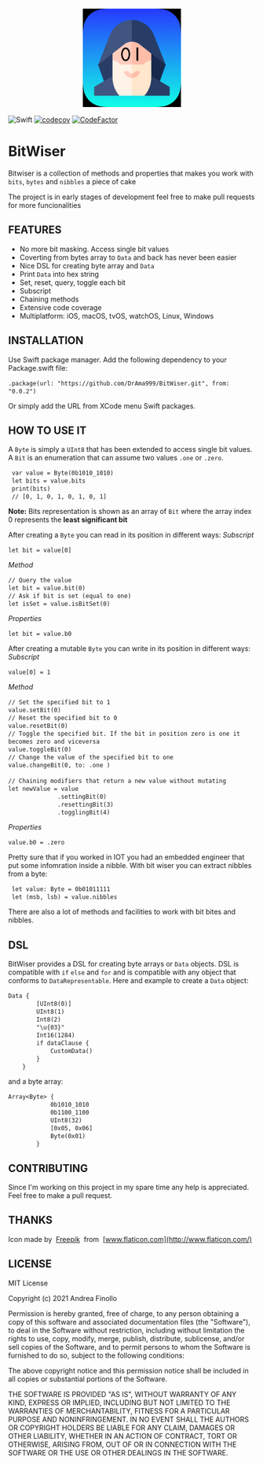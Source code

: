 <p align="center">
  <img width="200" height="200" src="README/Icon.png">
</p>

![Swift](https://github.com/DrAma999/LittleBlueTooth/workflows/Swift/badge.svg?branch=master)
[![codecov](https://codecov.io/gh/DrAma999/BitWiser/branch/main/graph/badge.svg?token=Y3TXZ5NQN7)](https://codecov.io/gh/DrAma999/BitWiser)
[![CodeFactor](https://www.codefactor.io/repository/github/drama999/bitwiser/badge/main)](https://www.codefactor.io/repository/github/drama999/bitwiser/overview/main)


# BitWiser

Bitwiser is a collection of methods and properties that makes you work with `bits`, `bytes` and `nibbles` a piece of cake

The project is in early stages of development feel free to make pull requests for more funcionalities

## FEATURES
* No more bit masking. Access single bit values 
* Coverting from bytes array to `Data` and back has never been easier
* Nice DSL for creating byte array and `Data`
* Print `Data` into hex string
* Set, reset, query, toggle each bit
* Subscript
* Chaining methods
* Extensive code coverage
* Multiplatform: iOS, macOS, tvOS, watchOS, Linux, Windows

## INSTALLATION
Use Swift package manager.
Add the following dependency to your Package.swift file:
```
.package(url: "https://github.com/DrAma999/BitWiser.git", from: "0.0.2")
```
Or simply add the URL from XCode menu Swift packages.

## HOW TO USE IT
A `Byte` is simply a `UInt8` that has been extended to access single bit values.
A `Bit` is an enumeration that can assume two values `.one` or `.zero`.
```
 var value = Byte(0b1010_1010)
 let bits = value.bits 
 print(bits)
 // [0, 1, 0, 1, 0, 1, 0, 1]
```
**Note:** Bits representation is shown as an array of `Bit` where the array index 0 represents the **least significant bit** 

After creating a `Byte` you can read in its position in different ways:
_Subscript_
```
let bit = value[0]
```
_Method_
```
// Query the value
let bit = value.bit(0)
// Ask if bit is set (equal to one)
let isSet = value.isBitSet(0)
```
_Properties_
```
let bit = value.b0
```
After creating a  mutable `Byte` you can write in its position in different ways:
_Subscript_
```
value[0] = 1
```
_Method_
```
// Set the specified bit to 1
value.setBit(0)
// Reset the specified bit to 0
value.resetBit(0)
// Toggle the specified bit. If the bit in position zero is one it becomes zero and viceversa
value.toggleBit(0)
// Change the value of the specified bit to one
value.changeBit(0, to: .one )

// Chaining modifiers that return a new value without mutating
let newValue = value
              .settingBit(0)
              .resettingBit(3)
              .togglingBit(4)

```
_Properties_
```
value.b0 = .zero
```

Pretty sure that if you worked in IOT you had an embedded engineer that put some infomration inside a nibble.
With bit wiser you can extract nibbles from a byte:
```
 let value: Byte = 0b01011111
 let (msb, lsb) = value.nibbles
```

There are also a lot of methods and facilities to work with bit bites and nibbles.

## DSL
BitWiser provides a DSL for creating byte arrays or `Data` objects.
DSL is compatible with `if` `else` and `for` and is compatible with any object that conforms to `DataRepresentable`.
Here and example to create a `Data` object:
```
Data {
        [UInt8(0)]
        UInt8(1)
        Int8(2)
        "\u{03}"
        Int16(1284)
        if dataClause {
            CustomData()
        }
    }
```
and a byte array:
```
Array<Byte> {
            0b1010_1010
            0b1100_1100
            UInt8(32)
            [0x05, 0x06]
            Byte(0x01)
        }
```

## CONTRIBUTING
Since I'm working on this project in my spare time any help is appreciated.
Feel free to make a pull request.

## THANKS

Icon made by  [Freepik](https://www.flaticon.com/authors/freepik)  from  [www.flaticon.com](http://www.flaticon.com/) 

## LICENSE
MIT License

Copyright (c) 2021 Andrea Finollo

Permission is hereby granted, free of charge, to any person obtaining a copy
of this software and associated documentation files (the "Software"), to deal
in the Software without restriction, including without limitation the rights
to use, copy, modify, merge, publish, distribute, sublicense, and/or sell
copies of the Software, and to permit persons to whom the Software is
furnished to do so, subject to the following conditions:

The above copyright notice and this permission notice shall be included in all
copies or substantial portions of the Software.

THE SOFTWARE IS PROVIDED "AS IS", WITHOUT WARRANTY OF ANY KIND, EXPRESS OR
IMPLIED, INCLUDING BUT NOT LIMITED TO THE WARRANTIES OF MERCHANTABILITY,
FITNESS FOR A PARTICULAR PURPOSE AND NONINFRINGEMENT. IN NO EVENT SHALL THE
AUTHORS OR COPYRIGHT HOLDERS BE LIABLE FOR ANY CLAIM, DAMAGES OR OTHER
LIABILITY, WHETHER IN AN ACTION OF CONTRACT, TORT OR OTHERWISE, ARISING FROM,
OUT OF OR IN CONNECTION WITH THE SOFTWARE OR THE USE OR OTHER DEALINGS IN THE
SOFTWARE.
